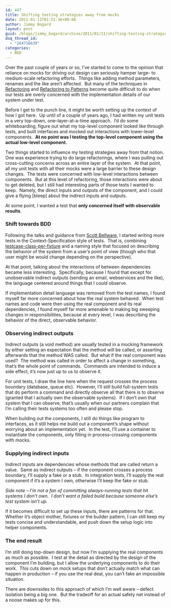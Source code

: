 ```yaml
---
id: 447
title: Shifting testing strategies away from mocks
date: 2011-01-12T01:51:36+00:00
author: Jimmy Bogard
layout: post
guid: /blogs/jimmy_bogard/archive/2011/01/11/shifting-testing-strategies-away-from-mocks.aspx
dsq_thread_id:
  - "264716639"
categories:
  - BDD
---
```

Over the past couple of years or so, I’ve started to come to the opinion that reliance on mocks for driving out design can seriously hamper large- to medium-scale refactoring efforts.&#160; Things like adding method parameters, renames and the like aren’t affected.&#160; But many of the techniques in [Refactoring](http://www.amazon.com/Refactoring-Improving-Design-Existing-Code/dp/0201485672) and [Refactoring to Patterns](http://www.amazon.com/Refactoring-Patterns-Joshua-Kerievsky/dp/0321213351) become quite difficult to do when our tests are overly concerned with the implementation details of our system under test.

Before I get to the punch line, it might be worth setting up the context of how I got here.&#160; Up until of a couple of years ago, I had written my unit tests in a very top-down, one-layer-at-a-time approach.&#160; I’d do some whiteboarding, figure out what my top-level component looked like through tests, and built interfaces and mocked out interactions with lower-level components.&#160; **At no point was I testing the top-level component using the actual low-level component.**

Two things started to influence my testing strategies away from that notion.&#160; One was experience trying to do large refactorings, where I was pulling out cross-cutting concerns across an entire layer of the system.&#160; At that point, all my unit tests with all their mocks were a large barrier to these design changes.&#160; The tests were concerned with low-level interactions between components.&#160; But at this level of refactoring, those interactions were about to get deleted, but I still had interesting parts of those tests I wanted to keep.&#160; Namely, the direct inputs and outputs of the component, and I could give a flying [bleep] about the indirect inputs and outputs.

At some point, I wanted a test that **only concerned itself with observable results**.

### Shift towards BDD

Following the talks and guidance from [Scott Bellware](http://blog.scottbellware.com/), I started writing more tests in the Context-Specification style of tests.&#160; That is, combining [testcase-class-per-fixture](http://xunitpatterns.com/Testcase%20Class%20per%20Fixture.html) and a naming style that focused on describing the behavior of the system from a user’s point of view (though who that user might be would change depending on the perspective).

At that point, talking about the interactions of between dependencies became less interesting.&#160; Specifically, because I found that except for unobservable indirect outputs (sending an email, webservices and the like), the language centered around things that I _could_ observe.

If implementation detail language was removed from the test names, I found myself far more concerned about how the real system behaved.&#160; When test names and code were then using the real component and its real dependencies, I found myself far more amenable to making big sweeping changes in responsibilities, because at every level, I was describing the behavior of the direct, observable behavior.

### Observing indirect outputs

Indirect outputs (a void method) are usually tested in a mocking framework by either setting an expectation that the method will be called, or asserting afterwards that the method WAS called.&#160; But what if the real component was used?&#160; The method was called in order to affect a change in something, that’s the whole point of commands.&#160; Commands are intended to induce a side effect, it’s now just up to us to observe it.

For unit tests, I draw the line here when the request crosses the process boundary (database, queue etc).&#160; However, I’ll still build full-system tests that do perform a command and directly observe all that there is to observe (granted that I actually own the observable systems).&#160; If I don’t own that system that I can observe, that’s usually when our partners complain that I’m calling their tests systems too often and please stop.

When building out the components, I still do things like program to interfaces, as it still helps me build out a component’s shape without worrying about an implementation yet.&#160; In the test, I’ll use a container to instantiate the components, only filling in process-crossing components with mocks.

### Supplying indirect inputs

Indirect inputs are dependencies whose methods that are called return a value.&#160; Same as indirect outputs – if the component crosses a process boundary, I’ll supply a fake or a stub.&#160; In integration tests, I’ll supply the real component if it’s a system I own, otherwise I’ll keep the fake or stub.

_Side note – I’m not a fan of committing always-running tests that hit systems I don’t own.&#160; I don’t want a failed build because someone else’s test system isn’t up._

If it becomes difficult to set up these inputs, there are patterns for that.&#160; Whether it’s object mother, fixtures or the builder pattern, I can still keep my tests concise and understandable, and push down the setup logic into helper components.

### The end result

I’m still doing top-down design, but now I’m supplying the real components as much as possible.&#160; I test at the detail as directed by the design of the component I’m building, but I allow the underlying components to do their work.&#160; This cuts down on mock setups that don’t actually match what can happen in production – if you use the real deal, you can’t fake an impossible situation.

There are downsides to this approach of which I’m well aware – defect isolation being a big one.&#160; But the tradeoff for an actual safety net instead of a noose makes up for this.